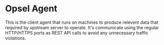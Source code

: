 # Opsel Agent

This is the client agent that runs on machines to produce relevent data that required by upstream server to operate. It's communicate using the regular HTTP/HTTPS ports as REST API calls to avoid any unnecessary traffic violations.
